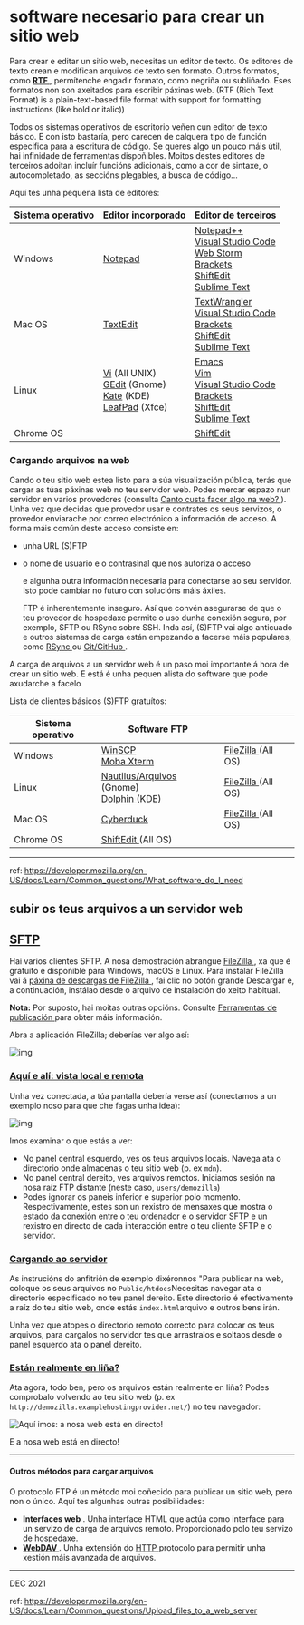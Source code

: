 # software necesario para crear un sitio web

Para crear e editar un sitio web, necesitas un editor de texto. Os editores de texto crean e modifican  arquivos de texto sen formato. Outros formatos, como **[RTF ](https://developer.mozilla.org/en-US/docs/Glossary/RTF)**, permítenche engadir formato, como negriña ou subliñado. Eses formatos non son axeitados para escribir páxinas web. (RTF (Rich Text Format) is a plain-text-based file format with support for formatting instructions (like bold or italic))

Todos os sistemas operativos de escritorio veñen cun editor de texto básico.  E con isto bastaría, pero carecen de calquera tipo de función especifica para a escritura de código.  Se queres algo un pouco máis útil, hai infinidade de ferramentas dispoñibles.  Moitos destes editores de terceiros adoitan incluír funcións adicionais, como a cor de sintaxe, o autocompletado, as seccións plegables, a busca de código...

Aquí tes unha pequena lista de editores: 

| Sistema operativo | Editor incorporado                                           | Editor de terceiros                                          |
| ----------------- | ------------------------------------------------------------ | ------------------------------------------------------------ |
| Windows           | [Notepad](https://en.wikipedia.org/wiki/Notepad_(software))  | [Notepad++](https://notepad-plus-plus.org/) <br>[Visual Studio Code](https://www.visualstudio.com/)      <br/>[Web Storm](https://www.jetbrains.com/webstorm/)    <br/>[Brackets](http://brackets.io/)      <br/>[ShiftEdit](https://shiftedit.net/)      <br/>[Sublime Text](https://www.sublimetext.com/) |
| Mac OS            | [TextEdit](https://en.wikipedia.org/wiki/TextEdit)           | [TextWrangler](https://www.barebones.com/products/textwrangler/)     <br/>[Visual Studio Code](https://www.visualstudio.com/)       <br/>[Brackets](http://brackets.io/)    <br/>[ShiftEdit](https://shiftedit.net/)      <br/>[Sublime Text](https://www.sublimetext.com/) |
| Linux             | [Vi](https://en.wikipedia.org/wiki/Vi)            (All UNIX)<br>[GEdit](https://en.wikipedia.org/wiki/Gedit)            (Gnome)<br>[Kate](https://en.wikipedia.org/wiki/Kate_(text_editor))            (KDE)<br>[LeafPad](https://en.wikipedia.org/wiki/Leafpad)            (Xfce) | [Emacs](https://www.gnu.org/software/emacs/)   <br/>[Vim](https://www.vim.org/)     <br/>[Visual Studio Code](https://www.visualstudio.com/)  <br/>[Brackets](http://brackets.io/)    <br/>[ShiftEdit](https://shiftedit.net/)   <br/>[Sublime Text](https://www.sublimetext.com/) |
| Chrome OS         |                                                              | [ShiftEdit](https://shiftedit.net/)                          |

### Cargando arquivos na web

Cando o teu sitio web estea listo para a súa visualización pública, terás que cargar as túas páxinas web no teu servidor web. Podes mercar espazo nun servidor en varios provedores (consulta [Canto custa facer algo na web? ](https://developer.mozilla.org/en-US/docs/Learn/Common_questions/How_much_does_it_cost)). Unha vez que decidas que provedor usar e contrates os seus servizos, o provedor enviarache por  correo electrónico a información de acceso. A forma máis común deste acceso consiste en:

-  unha URL (S)FTP

- o nome de usuario e o contrasinal que nos autoriza o acceso

  e algunha outra información necesaria para  conectarse ao seu servidor. Isto pode cambiar no futuro con solucións máis áxiles. 

  FTP é inherentemente inseguro.  Así que convén asegurarse de que o teu provedor de hospedaxe permite o uso dunha conexión segura, por exemplo, SFTP ou RSync sobre SSH.  Inda así, (S)FTP vai algo anticuado e outros sistemas de carga están empezando a facerse máis populares, como [RSync ](https://en.wikipedia.org/wiki/Rsync)ou [Git/GitHub ](https://help.github.com/articles/using-a-custom-domain-with-github-pages/). 

A carga de arquivos a un servidor web é un paso moi importante á hora de crear un sitio web. E está é unha pequen alista do software que pode axudarche a facelo

Lista de clientes básicos (S)FTP gratuítos: 

| Sistema operativo | Software FTP                                                 |                                                       |
| ----------------- | ------------------------------------------------------------ | ----------------------------------------------------- |
| Windows           | [WinSCP ](https://winscp.net)<br>[Moba Xterm ](https://mobaxterm.mobatek.net/) | [FileZilla ](https://filezilla-project.org/) (All OS) |
| Linux             | [Nautilus/Arquivos ](https://wiki.gnome.org/action/show/Apps/Files?action=show&redirect=Apps%2FNautilus)             (Gnome)<br>[Dolphin ](https://dolphin.com/)(KDE) | [FileZilla ](https://filezilla-project.org/) (All OS) |
| Mac OS            | [Cyberduck ](https://cyberduck.de/)                          | [FileZilla ](https://filezilla-project.org/) (All OS) |
| Chrome OS         | [ShiftEdit ](https://shiftedit.net/) (All OS)                |                                                       |

____

ref: https://developer.mozilla.org/en-US/docs/Learn/Common_questions/What_software_do_I_need



## subir os teus arquivos a un servidor web

## [SFTP ](https://developer.mozilla.org/en-US/docs/Learn/Common_questions/Upload_files_to_a_web_server#sftp)

Hai varios clientes SFTP. A nosa demostración abrangue [FileZilla ](https://filezilla-project.org/), xa que é gratuíto e dispoñible para Windows, macOS e Linux. Para instalar FileZilla vai á [páxina de descargas de FileZilla ](https://filezilla-project.org/download.php?type=client), fai clic no botón grande Descargar e, a continuación, instálao desde o arquivo de instalación do xeito habitual. 

**Nota:** Por suposto, hai moitas outras opcións. Consulte [Ferramentas de publicación ](https://developer.mozilla.org/en-US/docs/Learn/Common_questions/How_much_does_it_cost#publishing_tools.3a_ftp_client)para obter máis información. 

Abra a aplicación FileZilla;  deberías ver algo así: 

  ![img](C:\Users\User\Documents\GitHub\formawebiv\assets\filezilla-ui.png)

### [Aquí e alí: vista local e remota ](https://developer.mozilla.org/en-US/docs/Learn/Common_questions/Upload_files_to_a_web_server#here_and_there_local_and_remote_view)

Unha vez conectada, a túa pantalla debería verse así (conectamos a un exemplo noso para que che fagas unha idea): 

  ![img](C:\Users\User\Documents\GitHub\formawebiv\assets\connected.png)

Imos examinar o que estás a ver: 

- No panel central esquerdo, ves os teus arquivos locais.  Navega ata o directorio onde almacenas o teu sitio web (p. ex `mdn`). 
- No panel central dereito, ves arquivos remotos.  Iniciamos sesión na nosa raíz FTP distante (neste caso, `users/demozilla`) 
- Podes ignorar os paneis  inferior e superior polo momento.  Respectivamente, estes son un  rexistro de mensaxes que mostra o estado da conexión entre o teu  ordenador e o servidor SFTP e un rexistro en directo de cada interacción entre o teu cliente SFTP e o servidor. 

### [Cargando ao servidor ](https://developer.mozilla.org/en-US/docs/Learn/Common_questions/Upload_files_to_a_web_server#uploading_to_the_server)

As instrucións do anfitrión de exemplo dixéronnos "Para publicar na web, coloque os seus arquivos no `Public/htdocs`Necesitas navegar ata o directorio especificado no teu panel dereito. Este  directorio é efectivamente a raíz do teu sitio web, onde estás `index.html`arquivo e outros bens irán. 

Unha vez que atopes o  directorio remoto correcto para colocar os teus arquivos, para cargalos no servidor tes que arrastralos e soltaos desde o panel esquerdo ata o  panel dereito. 

### [Están realmente en liña? ](https://developer.mozilla.org/en-US/docs/Learn/Common_questions/Upload_files_to_a_web_server#are_they_really_online)

Ata agora, todo ben, pero os arquivos están realmente en liña?  Podes comprobalo volvendo ao teu sitio web (p. ex `http://demozilla.examplehostingprovider.net/`) no teu navegador: 

  ![Aquí imos: a nosa web está en directo!](C:\Users\User\Documents\GitHub\formawebiv\assets\here-we-go.png)

E a nosa web está en directo! 

____

#### Outros métodos para cargar arquivos

O protocolo FTP é un método moi coñecido para publicar un sitio web, pero non o único.  Aquí tes algunhas outras posibilidades: 

- **Interfaces web** . Unha interface HTML que actúa como interface para un servizo de carga  de arquivos remoto. Proporcionado polo teu servizo de hospedaxe. 
- **[WebDAV ](https://developer.mozilla.org/en-US/docs/Glossary/WebDAV)**. Unha extensión do [HTTP ](https://developer.mozilla.org/en-US/docs/Glossary/HTTP)protocolo para permitir unha xestión máis avanzada de arquivos. 

____

DEC 2021



ref: https://developer.mozilla.org/en-US/docs/Learn/Common_questions/Upload_files_to_a_web_server
